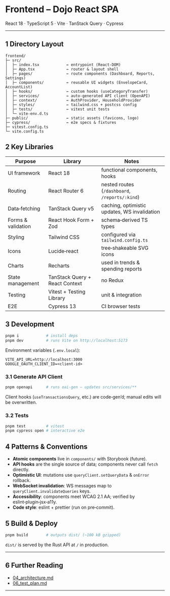 # Frontend – Dojo React SPA

React 18 · TypeScript 5 · Vite · TanStack Query · Cypress

---

## 1 Directory Layout

```text
frontend/
├─ src/
│  ├─ index.tsx            ← entrypoint (React‑DOM)
│  ├─ App.tsx              ← router & layout shell
│  ├─ pages/               ← route components (Dashboard, Reports, Settings)
│  ├─ components/          ← reusable UI widgets (EnvelopeCard, AccountList)
│  ├─ hooks/               ← custom hooks (useCategoryTransfer)
│  ├─ services/            ← auto‑generated API client (OpenAPI)
│  ├─ context/             ← AuthProvider, HouseholdProvider
│  ├─ styles/              ← tailwind.css + postcss config
│  ├─ tests/               ← vitest unit tests
│  └─ vite-env.d.ts
├─ public/                 ← static assets (favicons, logo)
├─ cypress/                ← e2e specs & fixtures
├─ vitest.config.ts
└─ vite.config.ts
```

## 2 Key Libraries

| Purpose            | Library                        | Notes                                          |
| ------------------ | ------------------------------ | ---------------------------------------------- |
| UI framework       | React 18                       | functional components, hooks                   |
| Routing            | React Router 6                 | nested routes (`/dashboard`, `/reports/:kind`) |
| Data‑fetching      | TanStack Query v5              | caching, optimistic updates, WS invalidation   |
| Forms & validation | React Hook Form + Zod          | schema‑derived TS types                        |
| Styling            | Tailwind CSS                   | configured via `tailwind.config.ts`            |
| Icons              | Lucide‑react                   | tree‑shakeable SVG icons                       |
| Charts             | Recharts                       | used in trends & spending reports              |
| State management   | TanStack Query + React Context | no Redux                                       |
| Testing            | Vitest + Testing Library       | unit & integration                             |
| E2E                | Cypress 13                     | CI browser tests                               |

## 3 Development

```bash
pnpm i            # install deps
pnpm dev          # runs Vite on http://localhost:5173
```

Environment variables (`.env.local`):

```env
VITE_API_URL=http://localhost:3000
GOOGLE_OAUTH_CLIENT_ID=<client-id>
```

### 3.1 Generate API Client

```bash
pnpm openapi      # runs oai-gen – updates src/services/**
```

Client hooks (`useTransactionsQuery`, etc.) are code‑gen’d; manual edits will be overwritten.

### 3.2 Tests

```bash
pnpm test         # vitest
pnpm cypress open # interactive e2e
```

## 4 Patterns & Conventions

* **Atomic components** live in `components/` with Storybook (future).
* **API hooks** are the single source of data; components never call `fetch` directly.
* **Optimistic UI**: mutations use `queryClient.setQueryData` & `onError` rollback.
* **WebSocket invalidation**: WS messages map to `queryClient.invalidateQueries` keys.
* **Accessibility**: components meet WCAG 2.1 AA; verified by eslint‑plugin‑jsx‑a11y.
* **Code style**: eslint + prettier (run on pre‑commit).

## 5 Build & Deploy

```bash
pnpm build        # outputs dist/ (~100 kB gzipped)
```

`dist/` is served by the Rust API at `/` in production.

---

## 6 Further Reading

* [04\_architecture.md](../docs/04_architecture.md)
* [06\_test\_plan.md](../docs/06_test_plan.md)

---


